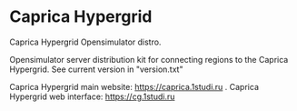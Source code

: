 # Caprica Hypergrid
Caprica Hypergrid Opensimulator distro.

Opensimulator server distribution kit for connecting regions to the Caprica Hypergrid.
See current version in "version.txt"

Caprica Hypergrid main website: https://caprica.1studi.ru .
Caprica Hypergrid web interface: https://cg.1studi.ru
